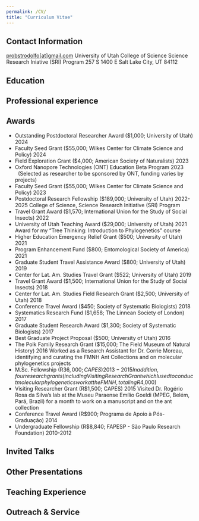 ```yaml
---
permalink: /CV/
title: "Curriculum Vitae"
---
```


## Contact Information
[probstrodolfo[at]gmail.com](mailto:probstrodolfo@gmail.com)
University of Utah
College of Science
Science Research Iniative (SRI) Program
257 S 1400 E
Salt Lake City, UT 84112

## Education


## Professional experience

## Awards

* Outstanding Postdoctoral Researcher Award ($1,000; University of Utah)      2024
* Faculty Seed Grant ($55,000; Wilkes Center for Climate Science and Policy)      2024
* Field Exploration Grant ($4,000; American Society of Naturalists)      2023
* Oxford Nanopore Technologies (ONT) Education Beta Program      2023
&nbsp;&nbsp;(Selected as researcher to be sponsored by ONT, funding varies by projects)
* Faculty Seed Grant ($55,000; Wilkes Center for Climate Science and Policy)		      2023
* Postdoctoral Research Fellowship ($189,000; University of Utah)		        2022-2025
College of Science, Science Research Initiative (SRI) Program
* Travel Grant Award ($1,570; International Union for the Study of Social Insects)	      2022
* University of Utah Teaching Award ($29,000; University of Utah)			      2021
Award for my “Tree Thinking: Introduction to Phylogenetics” course
* Higher Education Emergency Relief Grant ($500; University of Utah)			      2021
* Program Enhancement Fund ($800; Entomological Society of America)		      2021
* Graduate Student Travel Assistance Award ($800; University of Utah)		      2019
* Center for Lat. Am. Studies Travel Grant ($522; University of Utah)			      2019
* Travel Grant Award ($1,500; International Union for the Study of Social Insects)	      2018
* Center for Lat. Am. Studies Field Research Grant ($2,500; University of Utah)	      2018
* Conference Travel Award ($450; Society of Systematic Biologists)			      2018
* Systematics Research Fund ($1,658; The Linnean Society of London)			      2017
* Graduate Student Research Award ($1,300; Society of Systematic Biologists)		      2017
* Best Graduate Project Proposal ($500; University of Utah)				      2016
* The Polk Family Research Grant ($15,000; The Field Museum of Natural History)	      2016
  Worked as a Research Assistant for Dr. Corrie Moreau, identifying and curating the FMNH Ant Collections and on molecular phylogenetics projects
* M.Sc. Fellowship (R$36,000; CAPES)						        2013-2015
In addition, four research grants (including Visiting Research Grant which I used to conduct molecular phylogenetics work at the FMNH, totaling R$4,000)
* Visiting Researcher Grant (R$1,500; CAPES)						      2015
Visited Dr. Rogério Rosa da Silva’s lab at the Museu Paraense Emílio Goeldi (MPEG, Belém, Pará, Brazil) for a month to work on a manuscript and on the ant collection
* Conference Travel Award (R$900; Programa de Apoio à Pós-Graduação)		      2014
* Undergraduate Fellowship (R$8,840; FAPESP - São Paulo Research Foundation)       2010-2012


## Invited Talks

## Other Presentations

## Teaching Experience

## Outreach & Service
